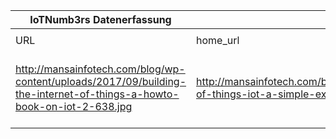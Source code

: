 |IoTNumb3rs Datenerfassung|||||||||||
| ---- | ---- | ---- | ---- | ---- | ---- | ---- | ---- | ---- | ---- | ---- |
||||||||||||
|URL|home_url|filename|device_class|device_count|market_class|market_volume|prognosis_year|publication_year|authorship_class|Dropbox folder|
|http://mansainfotech.com/blog/wp-content/uploads/2017/09/building-the-internet-of-things-a-howto-book-on-iot-2-638.jpg|http://mansainfotech.com/blog/internet-of-things-iot-a-simple-explanation/|file2_building-the-internet-of-things-a-howto-book-on-iot-2-638.jpg||||||||MariaMarg/20181122-2100|
